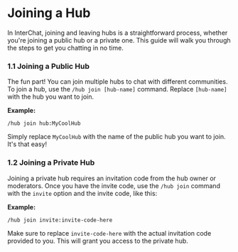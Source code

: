 # Joining a Hub

In InterChat, joining and leaving hubs is a straightforward process, whether you're joining a public hub or a private one. This guide will walk you through the steps to get you chatting in no time.

### 1.1 Joining a Public Hub

The fun part! You can join multiple hubs to chat with different communities. To join a hub, use the `/hub join [hub-name]` command. Replace `[hub-name]` with the hub you want to join.


**Example:**

```
/hub join hub:MyCoolHub
```

Simply replace `MyCoolHub` with the name of the public hub you want to join. It's that easy!

### 1.2 Joining a Private Hub

Joining a private hub requires an invitation code from the hub owner or moderators. Once you have the invite code, use the `/hub join` command with the `invite` option and the invite code, like this:

**Example:**

```
/hub join invite:invite-code-here
```

Make sure to replace `invite-code-here` with the actual invitation code provided to you. This will grant you access to the private hub.
